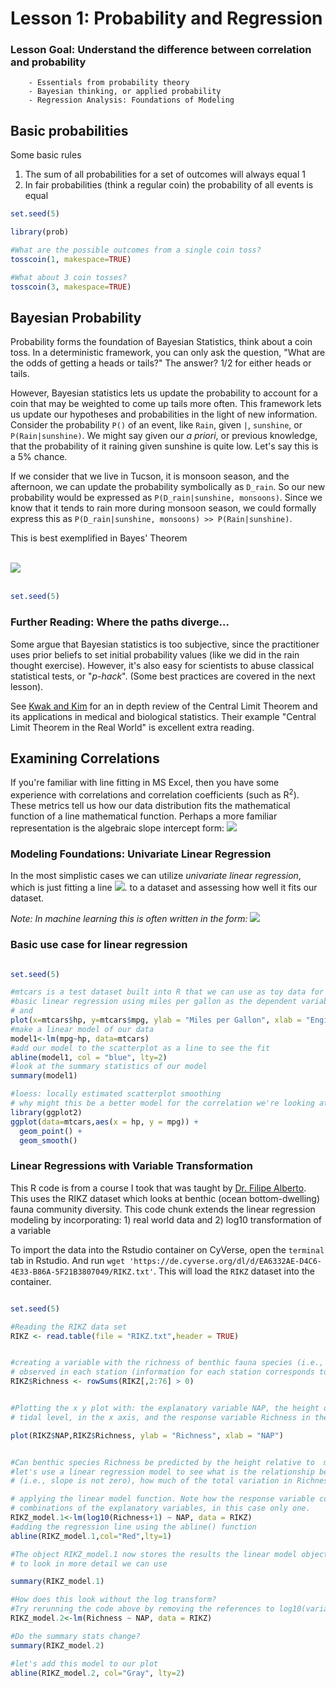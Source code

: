 # Lesson 1: Probability and Regression

### Lesson Goal: Understand the difference between correlation and probability

        - Essentials from probability theory
        - Bayesian thinking, or applied probability
        - Regression Analysis: Foundations of Modeling

## Basic probabilities

Some basic rules
  1. The sum of all probabilities for a set of outcomes will always equal 1
  2. In fair probabilities (think a regular coin) the probability of all events is equal

```R
set.seed(5)

library(prob)

#What are the possible outcomes from a single coin toss?
tosscoin(1, makespace=TRUE)

#What about 3 coin tosses?
tosscoin(3, makespace=TRUE)


```

## Bayesian Probability

Probability forms the foundation of Bayesian Statistics, think about a coin toss. In a deterministic framework, you can only ask the question, "What are the odds of getting a heads or tails?" The answer? 1/2 for either heads or tails.

 However, Bayesian statistics lets us update the probability to account for a coin that may be weighted to come up tails more often. This framework lets us update our hypotheses and probabilities in the light of new information. Consider the probability `P()` of an event, like `Rain`, given `|`, `sunshine`, or `P(Rain|sunshine)`. We might say given our *a priori*, or previous knowledge, that the probability of it raining given sunshine is quite low. Let's say this is a 5% chance.

 If we consider that we live in Tucson, it is monsoon season, and the afternoon, we can update the probability symbolically as `D_rain`. So our new probability would be expressed as `P(D_rain|sunshine, monsoons)`. Since we know that it tends to rain more during monsoon season, we could formally express this as `P(D_rain|sunshine, monsoons) >> P(Rain|sunshine)`.

This is best exemplified in Bayes' Theorem

<br>
<img src="https://render.githubusercontent.com/render/math?math=P(A \mid B) = \frac{P(B \mid A) \, P(A)}{P(B)}">
<br><br>


```R
set.seed(5)

```
### Further Reading: Where the paths diverge...

Some argue that Bayesian statistics is too subjective, since the practitioner uses prior beliefs to set initial probability values (like we did in the rain thought exercise).
However, it's also easy for scientists to abuse classical statistical tests, or "*p-hack*". (Some best practices are covered in the next lesson).

See [Kwak and Kim](https://www.ncbi.nlm.nih.gov/pmc/articles/PMC5370305/) for an in
depth review of the Central Limit Theorem and its applications in medical and biological statistics. Their example
"Central Limit Theorem in the Real World" is excellent extra reading.

## Examining Correlations

If you're familiar with line fitting in MS Excel, then you have some experience with correlations and correlation coefficients (such as R<sup>2</sup>). These metrics tell us how our data distribution fits the mathematical function of a line mathematical function. Perhaps a more familiar representation is the algebraic slope intercept form: <img src="https://render.githubusercontent.com/render/math?math=y = mx %2B b">

### Modeling Foundations: Univariate Linear Regression

In the most simplistic cases we can utilize _univariate linear regression_, which is just fitting a line <img src="https://render.githubusercontent.com/render/math?math=y = mx %2B b">. to a dataset and assessing how well it fits our dataset.

_Note: In machine learning this is often written in the form:_ <img src="https://render.githubusercontent.com/render/math?math=h_{\theta}(x) = \theta_{0} %2B \theta_{1}x">

### Basic use case for linear regression
```R

set.seed(5)

#mtcars is a test dataset built into R that we can use as toy data for exploring concepts
#basic linear regression using miles per gallon as the dependent variable
# and
plot(x=mtcars$hp, y=mtcars$mpg, ylab = "Miles per Gallon", xlab = "Engine Horsepower")
#make a linear model of our data
model1<-lm(mpg~hp, data=mtcars)
#add our model to the scatterplot as a line to see the fit
abline(model1, col = "blue", lty=2)
#look at the summary statistics of our model
summary(model1)

#loess: locally estimated scatterplot smoothing
# why might this be a better model for the correlation we're looking at?
library(ggplot2)
ggplot(data=mtcars,aes(x = hp, y = mpg)) +
  geom_point() +
  geom_smooth()
```

### Linear Regressions with Variable Transformation

This R code is from a course I took that was taught by [Dr. Filipe Alberto](https://uwm.edu/biology/people/alberto-filipe/). This uses the RIKZ dataset which looks at benthic (ocean bottom-dwelling) fauna community diversity. This code chunk extends the linear regression modeling by incorporating: 1) real world data and 2) log10 transformation of a variable

To import the data into the Rstudio container on CyVerse, open the `terminal` tab in Rstudio. And run `wget 'https://de.cyverse.org/dl/d/EA6332AE-D4C6-4E33-B86A-5F21B3807049/RIKZ.txt'`. This will load the `RIKZ` dataset into the container.

```R

set.seed(5)

#Reading the RIKZ data set
RIKZ <- read.table(file = "RIKZ.txt",header = TRUE)


#creating a variable with the richness of benthic fauna species (i.e., the number of different species)
# observed in each station (information for each station corresponds to a row in the table)
RIKZ$Richness <- rowSums(RIKZ[,2:76] > 0)


#Plotting the x y plot with: the explanatory variable NAP, the height of the sampling station relative to the mean
# tidal level, in the x axis, and the response variable Richness in the y axis, as is the convention.

plot(RIKZ$NAP,RIKZ$Richness, ylab = "Richness", xlab = "NAP")


#Can benthic species Richness be predicted by the height relative to  mean sea level were the sample was taken
#let's use a linear regression model to see what is the relationship between Richness and NAP. Is there a relationship?
# (i.e., slope is not zero), how much of the total variation in Richness is explained by NAP?

# applying the linear model function. Note how the response variable comes first followed by the ~ symbol and the linear
# combinations of the explanatory variables, in this case only one.
RIKZ_model.1<-lm(log10(Richness+1) ~ NAP, data = RIKZ)
#adding the regression line using the abline() function
abline(RIKZ_model.1,col="Red",lty=1)

#The object RIKZ_model.1 now stores the results the linear model object
# to look in more detail we can use

summary(RIKZ_model.1)

#How does this look without the log transform?
#Try rerunning the code above by removing the references to log10(variable)
RIKZ_model.2<-lm(Richness ~ NAP, data = RIKZ)

#Do the summary stats change?
summary(RIKZ_model.2)

#let's add this model to our plot
abline(RIKZ_model.2, col="Gray", lty=2)
```
